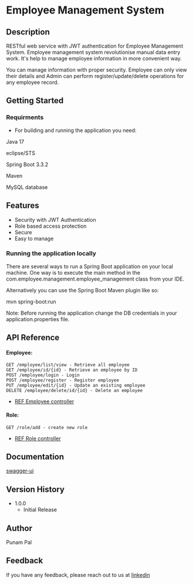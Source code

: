 # Employee Management System

## Description

RESTful web service with JWT authentication for Employee Management System. Employee management system revolutionise manual data entry work. It's help to manage employee information in more convenient way. 

You can manage information with proper security. Employee can only view their details and Admin can perform register/update/delete operations for any employee record.

## Getting Started

### Requirments

* For building and running the application you need:

Java 17

eclipse/STS

Spring Boot 3.3.2

Maven

MySQL database


## Features

- Security with JWT Authentication
- Role based access protection
- Secure
- Easy to manage


### Running the application locally

There are several ways to run a Spring Boot application on your local machine. One way is to execute the main method in the com.employee.management.employee_management class from your IDE.

Alternatively you can use the Spring Boot Maven plugin like so:

mvn spring-boot:run

Note: Before running the application change the DB credentials in your application.properties file.

## API Reference

#### Employee:

```http
GET /employee/list/view - Retrieve all employee
GET /employee/id/{id} - Retrieve an employee by ID
POST /employee/login - Login
POST /employee/register - Register employee
PUT /employee/edit/{id} - Update an existing employee
DELETE /employee/delete/id/{id} - Delete an employee
```
- [REF Employee controller](https://github.com/roypunam/Employee-management-system/blob/main/src/main/java/com/employee/management/emp_manager/controller/EmployeeController.java)

#### Role:

```http
GET /role/add - create new role
```
- [REF Role controller](https://github.com/roypunam/Employee-management-system/blob/main/src/main/java/com/employee/management/emp_manager/controller/RoleController.java)

## Documentation

  [swagger-ui](http://localhost:9091/swagger-ui/index.html)

## Version History

* 1.0.0
    * Initial Release

## Author
Punam Pal  

## Feedback
If you have any feedback, please reach out to us at 
[linkedin](https://www.linkedin.com/in/punam-roy/)
